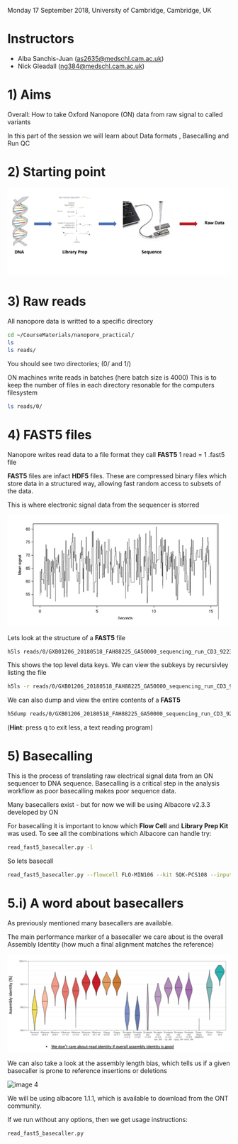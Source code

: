 
Monday 17 September 2018, University of Cambridge, Cambridge, UK

# Instructors

  * Alba Sanchis-Juan (as2635@medschl.cam.ac.uk) 
  * Nick Gleadall (ng384@medschl.cam.ac.uk) 
  
# 1) Aims

  Overall: How to take Oxford Nanopore (ON) data from raw signal to called variants
  
  In this part of the session we will learn about Data formats , Basecalling and Run QC
    
# 2) Starting point
![ image 1 ](https://github.com/ngleadall/train_malta_nanopore/blob/master/images/img_1.png)
  
# 3) Raw reads
 
All nanopore data is writted to a specific directory
 
```sh 
cd ~/CourseMaterials/nanopore_practical/
ls 
ls reads/ 
```
 
You should see two directories; (0/ and 1/)
 
ON machines write reads in batches (here batch size is 4000) 
This is to keep the number of files in each directory resonable for the computers filesystem 
 
```sh
ls reads/0/ 
```
# 4) FAST5 files 
 
Nanopore writes read data to a file format they call **FAST5**
1 read = 1 .fast5 file 
 
**FAST5** files are infact **HDF5** files. These are compressed binary files which store data in a structured way, allowing fast random access to subsets of the data. 
 
This is where electronic signal data from the sequencer is storred
 
![ image 2 ](https://github.com/ngleadall/train_malta_nanopore/blob/master/images/img_2.png)
 
Lets look at the structure of a  **FAST5** file 
```sh
h5ls reads/0/GXB01206_20180518_FAH88225_GA50000_sequencing_run_CD3_92236_read_9998_ch_295_strand.fast5
```
 
This shows the top level data keys. We can view the subkeys by recursivley listing the file 
```sh 
h5ls -r reads/0/GXB01206_20180518_FAH88225_GA50000_sequencing_run_CD3_92236_read_9998_ch_295_strand.fast5
```
 
We can also dump and view the entire contents of a **FAST5**
```sh
h5dump reads/0/GXB01206_20180518_FAH88225_GA50000_sequencing_run_CD3_92236_read_9998_ch_295_strand.fast5 | less 
```
(**Hint**: press q to exit less, a text reading program) 

# 5) Basecalling 
This is the process of translating raw electrical signal data from an ON sequencer to DNA sequence. Basecalling is a critical step in the analysis workflow as poor basecalling makes poor sequence data. 

Many basecallers exist - but for now we will be using Albacore v2.3.3 developed by ON 

For basecalling it is important to know which **Flow Cell** and **Library Prep Kit** was used. To see all the combinations which Albacore can handle try: 

```sh
read_fast5_basecaller.py -l 
```

So lets basecall
```sh
read_fast5_basecaller.py --flowcell FLO-MIN106 --kit SQK-PCS108 --input reads/ --recursive --worker_threads 4 --save_path basecalled_reads/ 
```
# 5.i) A word about basecallers 

As previously mentioned many basecallers are available. 

The main performance marker of a basecaller we care about is the overall Assembly Identity (how much a final alignment matches the reference) 

![ image 3 ](https://github.com/ngleadall/train_malta_nanopore/blob/master/images/img_3.png)

We can also take a look at the assembly length bias, which tells us if a given basecaller is prone to reference insertions or deletions 

![ image 4 ](https://github.com/ngleadall/train_malta_nanopore/images/img_4.png)

  
  
  
  
  
  
  
  
  
  
We will be using albacore 1.1.1, which is available to download from the ONT community.

If we run without any options, then we get usage instructions:

```sh
read_fast5_basecaller.py
```
  


